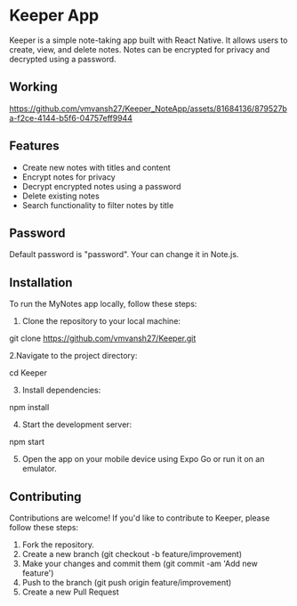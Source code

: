 # Keeper App

Keeper is a simple note-taking app built with React Native. It allows users to create, view, and delete notes. Notes can be encrypted for privacy and decrypted using a password.

## Working

https://github.com/vmvansh27/Keeper_NoteApp/assets/81684136/879527ba-f2ce-4144-b5f6-04757eff9944

## Features

- Create new notes with titles and content
- Encrypt notes for privacy
- Decrypt encrypted notes using a password
- Delete existing notes
- Search functionality to filter notes by title

## Password
Default password is "password". Your can change it in Note.js.

## Installation

To run the MyNotes app locally, follow these steps:

1. Clone the repository to your local machine:

git clone https://github.com/vmvansh27/Keeper.git

2.Navigate to the project directory:

cd Keeper

3. Install dependencies:

npm install

4. Start the development server:

npm start

5. Open the app on your mobile device using Expo Go or run it on an emulator.

## Contributing
Contributions are welcome! If you'd like to contribute to Keeper, please follow these steps:

1. Fork the repository.
2. Create a new branch (git checkout -b feature/improvement)
3. Make your changes and commit them (git commit -am 'Add new feature')
4. Push to the branch (git push origin feature/improvement)
5. Create a new Pull Request
